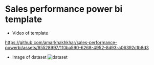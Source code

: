 # Sales performance power bi template

- Video of template
  
https://github.com/amarkhakhkhar/sales-performance-powerbi/assets/95528997/110ba590-6268-4952-8d93-a06392c1b8d3

- Image of dataset
![dataset](https://github.com/amarkhakhkhar/sales-performance-powerbi/assets/95528997/34fc1f16-f618-48d5-82cc-28b1901eeddb)

